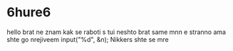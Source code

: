 # 6hure6
hello
brat ne znam kak se raboti s tui neshto
brat same mnn e stranno ama shte go nrejiveem
input("%d", &n);
Nikkers
shte se mre
